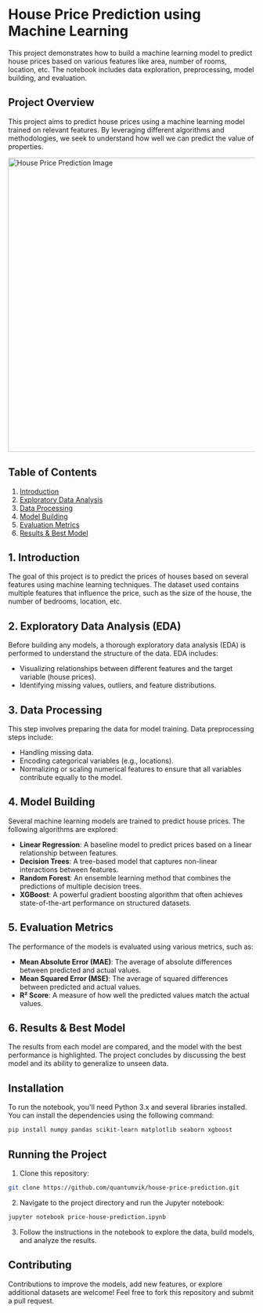 # House Price Prediction using Machine Learning

This project demonstrates how to build a machine learning model to predict house prices based on various features like area, number of rooms, location, etc. The notebook includes data exploration, preprocessing, model building, and evaluation.

## Project Overview

This project aims to predict house prices using a machine learning model trained on relevant features. By leveraging different algorithms and methodologies, we seek to understand how well we can predict the value of properties.

<img src="https://media.istockphoto.com/id/1066106810/photo/house-real-estate-graph-price-investment-mortgage.jpg?s=2048x2048&w=is&k=20&c=xC1Pb7SchKFU9IqydCxYnRw9ypOmnJX8QEnnp5bzySU=" alt="House Price Prediction Image" width="600">

## Table of Contents
1. [Introduction](#introduction)
2. [Exploratory Data Analysis](#exploratory-data-analysis)
3. [Data Processing](#data-processing)
4. [Model Building](#model-building)
5. [Evaluation Metrics](#evaluation-metrics)
6. [Results & Best Model](#results-best-model)

## 1. Introduction

The goal of this project is to predict the prices of houses based on several features using machine learning techniques. The dataset used contains multiple features that influence the price, such as the size of the house, the number of bedrooms, location, etc.

## 2. Exploratory Data Analysis (EDA)

Before building any models, a thorough exploratory data analysis (EDA) is performed to understand the structure of the data. EDA includes:

- Visualizing relationships between different features and the target variable (house prices).
- Identifying missing values, outliers, and feature distributions.

## 3. Data Processing

This step involves preparing the data for model training. Data preprocessing steps include:

- Handling missing data.
- Encoding categorical variables (e.g., locations).
- Normalizing or scaling numerical features to ensure that all variables contribute equally to the model.
  
## 4. Model Building

Several machine learning models are trained to predict house prices. The following algorithms are explored:

- **Linear Regression**: A baseline model to predict prices based on a linear relationship between features.
- **Decision Trees**: A tree-based model that captures non-linear interactions between features.
- **Random Forest**: An ensemble learning method that combines the predictions of multiple decision trees.
- **XGBoost**: A powerful gradient boosting algorithm that often achieves state-of-the-art performance on structured datasets.

## 5. Evaluation Metrics

The performance of the models is evaluated using various metrics, such as:

- **Mean Absolute Error (MAE)**: The average of absolute differences between predicted and actual values.
- **Mean Squared Error (MSE)**: The average of squared differences between predicted and actual values.
- **R² Score**: A measure of how well the predicted values match the actual values.

## 6. Results & Best Model

The results from each model are compared, and the model with the best performance is highlighted. The project concludes by discussing the best model and its ability to generalize to unseen data.

## Installation

To run the notebook, you'll need Python 3.x and several libraries installed. You can install the dependencies using the following command:

```bash
pip install numpy pandas scikit-learn matplotlib seaborn xgboost
```

## Running the Project

1. Clone this repository:

```bash
git clone https://github.com/quantumvik/house-price-prediction.git
```

2. Navigate to the project directory and run the Jupyter notebook:

```bash
jupyter notebook price-house-prediction.ipynb
```

3. Follow the instructions in the notebook to explore the data, build models, and analyze the results.

## Contributing

Contributions to improve the models, add new features, or explore additional datasets are welcome! Feel free to fork this repository and submit a pull request.

